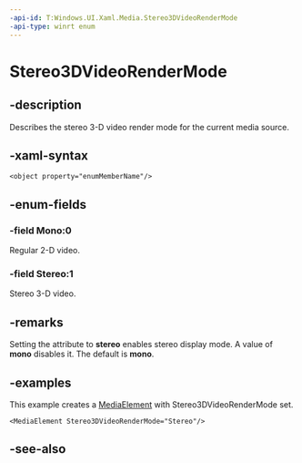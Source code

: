 ```yaml
---
-api-id: T:Windows.UI.Xaml.Media.Stereo3DVideoRenderMode
-api-type: winrt enum
---
```


<!-- Enumeration syntax
public enum Windows.UI.Xaml.Media.Stereo3DVideoRenderMode : int
-->

# Stereo3DVideoRenderMode

## -description
Describes the stereo 3-D video render mode for the current media source.


## -xaml-syntax
```xaml
<object property="enumMemberName"/>
```


## -enum-fields
### -field Mono:0
Regular 2-D video.

### -field Stereo:1
Stereo 3-D video.


## -remarks
Setting the attribute to **stereo** enables stereo display mode. A value of **mono** disables it. The default is **mono**.

## -examples
This example creates a [MediaElement](mediaelementstate.md) with Stereo3DVideoRenderMode set.

```xaml
<MediaElement Stereo3DVideoRenderMode="Stereo"/>
```



## -see-also
